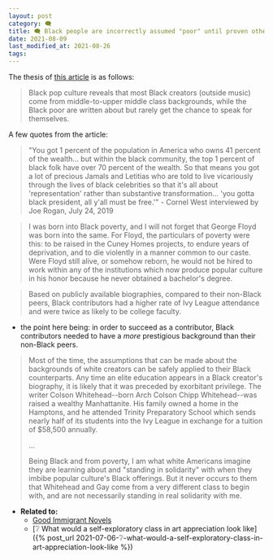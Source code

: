 ```yaml
---
layout: post
category: 🗨️
title: 🗨️ Black people are incorrectly assumed "poor" until proven otherwise
date: 2021-08-09
last_modified_at: 2021-08-26
tags:
---
```

The thesis of [this article](https://www.currentaffairs.org/2021/07/who-actually-gets-to-create-black-pop-culture) is as follows:
> Black pop culture reveals that most Black creators (outside music) come from middle-to-upper middle class backgrounds, while the Black poor are written about but rarely get the chance to speak for themselves.

A few quotes from the article:
> "You got 1 percent of the population in America who owns 41 percent of the wealth... but within the black community, the top 1 percent of black folk have over 70 percent of the wealth. So that means you got a lot of precious Jamals and Letitias who are told to live vicariously through the lives of black celebrities so that it's all about 'representation' rather than substantive transformation... 'you gotta black president, all y'all must be free.'" - Cornel West interviewed by Joe Rogan, July 24, 2019

> I was born into Black poverty, and I will not forget that George Floyd was born into the same. For Floyd, the particulars of poverty were this: to be raised in the Cuney Homes projects, to endure years of deprivation, and to die violently in a manner common to our caste. Were Floyd still alive, or somehow reborn, he would not be hired to work within any of the institutions which now produce popular culture in his honor because he never obtained a bachelor's degree.

> Based on publicly available biographies, compared to their non-Black peers, Black contributors had a higher rate of Ivy League attendance and were twice as likely to be college faculty.

- the point here being: in order to succeed as a contributor, Black contributors needed to have a _more_ prestigious background than their non-Black peers.

> Most of the time, the assumptions that can be made about the backgrounds of white creators can be safely applied to their Black counterparts. Any time an elite education appears in a Black creator's biography, it is likely that it was preceded by exorbitant privilege. The writer Colson Whitehead--born Arch Colson Chipp Whitehead--was raised a wealthy Manhattanite. His family owned a home in the Hamptons, and he attended Trinity Preparatory School which sends nearly half of its students into the Ivy League in exchange for a tuition of $58,500 annually.
> 
> ...
> 
> Being Black and from poverty, I am what white Americans imagine they are learning about and "standing in solidarity" with when they imbibe popular culture's Black offerings. But it never occurs to them that Whitehead and Gay come from a very different class to begin with, and are not necessarily standing in real solidarity with me.

- **Related to:**
	- [Good Immigrant Novels](https://www.thedriftmag.com/good-immigrant-novels/)
	- [❔ What would a self-exploratory class in art appreciation look like]({% post_url 2021-07-06-❔-what-would-a-self-exploratory-class-in-art-appreciation-look-like %})
